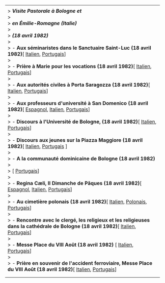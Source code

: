 |     |
| --- |
|  |
| > ***Visite Pastorale à Bologne*** ***et***<br>> <br>> ***en Émilie-Romagne (Italie)***<br>> <br>> ***(18 avril 1982)***<br>> <br>> - **Aux séminaristes dans le Sanctuaire Saint-Luc (18 avril 1982)**\[ [Italien](/content/john-paul-ii/it/speeches/1982/april/documents/hf_jp-ii_spe_19820418_seminaristi-bologna.html), [Portugais](/content/john-paul-ii/pt/speeches/1982/april/documents/hf_jp-ii_spe_19820418_seminaristi-bologna.html)\]<br>> <br>> - **Prière à Marie pour les vocations (18 avril 1982)**\[ [Italien](/content/john-paul-ii/it/prayers/documents/hf_jp-ii_19820418_vocation.html), [Portugais](/content/john-paul-ii/pt/prayers/documents/hf_jp-ii_19820418_vocation.html)\]<br>> <br>> - **Aux autorités civiles à Porta Saragozza (18 avril 1982)**\[ [Italien](/content/john-paul-ii/it/speeches/1982/april/documents/hf_jp-ii_spe_19820418_autorita-civili.html), [Portugais](/content/john-paul-ii/pt/speeches/1982/april/documents/hf_jp-ii_spe_19820418_autorita-civili.html)\]<br>> <br>> - **Aux professeurs d'université à San Domenico (18 avril 1982)**\[ [Espagnol](/content/john-paul-ii/es/speeches/1982/april/documents/hf_jp-ii_spe_19820418_docenti-universitari.html), [Italien](/content/john-paul-ii/it/speeches/1982/april/documents/hf_jp-ii_spe_19820418_docenti-universitari.html), [Portugais](/content/john-paul-ii/pt/speeches/1982/april/documents/hf_jp-ii_spe_19820418_docenti-universitari.html)\]<br>> <br>> - **Discours à l'Université de Bologne, (18 avril 1982)**\[ [Italien](/content/john-paul-ii/it/speeches/1982/april/documents/hf_jp-ii_spe_19820418_archiginnasio.html), [Portugais](/content/john-paul-ii/pt/speeches/1982/april/documents/hf_jp-ii_spe_19820418_archiginnasio.html)\]<br>> <br>> - **Discours aux jeunes sur la Piazza Maggiore (18 avril 1982)**\[ [Italien](/content/john-paul-ii/it/speeches/1982/april/documents/hf_jp-ii_spe_19820418_giovani-bologna.html), [Portugais](/content/john-paul-ii/pt/speeches/1982/april/documents/hf_jp-ii_spe_19820418_giovani-bologna.html) \]<br>> <br>> - **A la communauté dominicaine de Bologne (18 avril 1982)**<br>>   <br>>    \[ [Portugais](/content/john-paul-ii/pt/speeches/1982/april/documents/hf_jp-ii_spe_19820418_domenicani.html)\]<br>> <br>> - **Regina Cæli, II Dimanche de Pâques (18 avril 1982)**\[ [Espagnol](/content/john-paul-ii/es/angelus/1982/documents/hf_jp-ii_reg_19820418.html), [Italien](/content/john-paul-ii/it/angelus/1982/documents/hf_jp-ii_reg_19820418.html), [Portugais](/content/john-paul-ii/pt/angelus/1982/documents/hf_jp-ii_reg_19820418.html)\]<br>> <br>> - **Au cimetière polonais (18 avril 1982)**\[ [Italien](/content/john-paul-ii/it/speeches/1982/april/documents/hf_jp-ii_spe_19820418_cimitero-polacco.html), [Polonais](/content/john-paul-ii/pl/speeches/1982/april/documents/hf_jp-ii_spe_19820418_cimitero-polacco.html), [Portugais](/content/john-paul-ii/pt/speeches/1982/april/documents/hf_jp-ii_spe_19820418_cimitero-polacco.html)\]<br>> <br>> - **Rencontre avec le clergé, les religieux et les religieuses dans la cathédrale de Bologne (18 avril 1982)**\[ [Italien](/content/john-paul-ii/it/speeches/1982/april/documents/hf_jp-ii_spe_19820418_sacerdoti-bologna.html), [Portugais](/content/john-paul-ii/pt/speeches/1982/april/documents/hf_jp-ii_spe_19820418_sacerdoti-bologna.html)\]<br>> <br>> - **Messe Place du VIII Août (18 avril 1982)** \[ [Italien](/content/john-paul-ii/it/homilies/1982/documents/hf_jp-ii_hom_19820418_bologna.html), [Portugais](/content/john-paul-ii/pt/homilies/1982/documents/hf_jp-ii_hom_19820418_bologna.html)\]<br>> <br>> - **Prière en souvenir de l'accident ferroviaire, Messe Place du VIII Août (18 avril 1982)**\[ [Italien](/content/john-paul-ii/it/prayers/documents/hf_jp-ii_19820418_vitime-bologna.html), [Portugais](/content/john-paul-ii/pt/prayers/documents/hf_jp-ii_19820418_vitime-bologna.html)\] |
|  |
|  |
